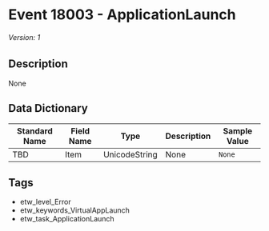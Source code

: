 # Event 18003 - ApplicationLaunch
###### Version: 1

## Description
None

## Data Dictionary
|Standard Name|Field Name|Type|Description|Sample Value|
|---|---|---|---|---|
|TBD|Item|UnicodeString|None|`None`|

## Tags
* etw_level_Error
* etw_keywords_VirtualAppLaunch
* etw_task_ApplicationLaunch